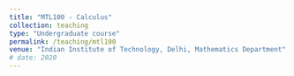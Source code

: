 ```yaml
---
title: "MTL100 - Calculus"
collection: teaching
type: "Undergraduate course"
permalink: /teaching/mtl100
venue: "Indian Institute of Technology, Delhi, Mathematics Department"
# date: 2020
---
```

